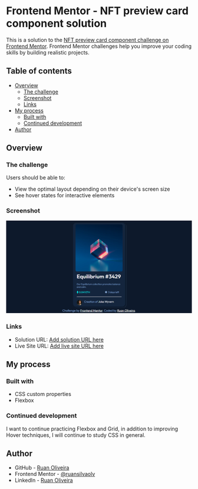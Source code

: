 # Frontend Mentor - NFT preview card component solution

This is a solution to the [NFT preview card component challenge on Frontend Mentor](https://www.frontendmentor.io/challenges/nft-preview-card-component-SbdUL_w0U). Frontend Mentor challenges help you improve your coding skills by building realistic projects. 

## Table of contents

- [Overview](#overview)
  - [The challenge](#the-challenge)
  - [Screenshot](#screenshot)
  - [Links](#links)
- [My process](#my-process)
  - [Built with](#built-with)
  - [Continued development](#continued-development)
- [Author](#author)


## Overview

### The challenge

Users should be able to:

- View the optimal layout depending on their device's screen size
- See hover states for interactive elements

### Screenshot

![](./screenshots/screenshot-nft-card-desktop.png)



### Links

- Solution URL: [Add solution URL here](https://your-solution-url.com)
- Live Site URL: [Add live site URL here](https://ruansilvaolv.github.io/nft-preview-card-component/)

## My process

### Built with

- CSS custom properties
- Flexbox


### Continued development

I want to continue practicing Flexbox and Grid, in addition to improving Hover techniques, I will continue to study CSS in general.


## Author

- GitHub - [Ruan Oliveira](https://github.com/ruansilvaolv)
- Frontend Mentor - [@ruansilvaolv](https://www.frontendmentor.io/profile/ruansilvaolv)
- LinkedIn - [Ruan Oliveira](https://linkedin.com/in/ruansilvaolv)
